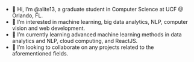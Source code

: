 - 👋 Hi, I’m @alite13, a graduate student in Computer Science at UCF @ Orlando, FL.
- 👀 I’m interested in machine learning, big data analytics, NLP, computer vision and web development.
- 🌱 I’m currently learning advanced machine learning methods in data analytics and NLP, cloud computing, and ReactJS.
- 💞️ I’m looking to collaborate on any projects related to the aforementioned fields.

<!---
alite13/alite13 is a ✨ special ✨ repository because its `README.md` (this file) appears on your GitHub profile.
You can click the Preview link to take a look at your changes.
--->

